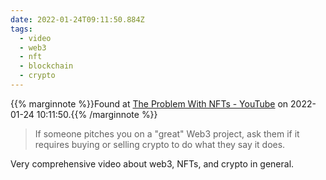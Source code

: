 ```yaml
---
date: 2022-01-24T09:11:50.884Z
tags:
  - video
  - web3
  - nft
  - blockchain
  - crypto
---
```

{{% marginnote %}}Found at [The Problem With NFTs - YouTube](https://www.youtube.com/watch?v=YQ_xWvX1n9g) on 2022-01-24 10:11:50.{{% /marginnote %}}

> If someone pitches you on a "great" Web3 project, ask them if it requires buying or selling crypto to do what they say it does.

Very comprehensive video about web3, NFTs, and crypto in general.

